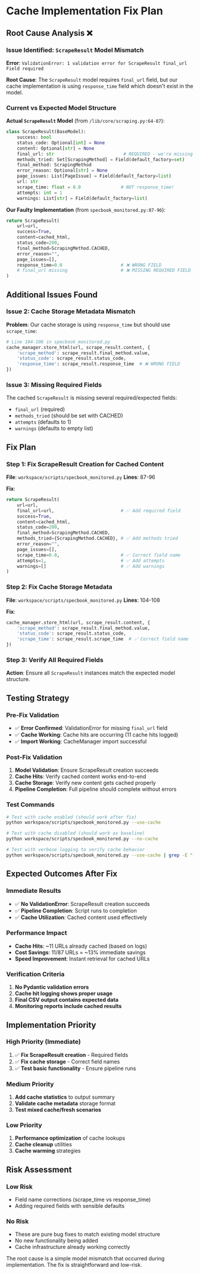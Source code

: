 # Cache Implementation Fix Plan

## Root Cause Analysis ❌

### Issue Identified: `ScrapeResult` Model Mismatch

**Error**: `ValidationError: 1 validation error for ScrapeResult final_url Field required`

**Root Cause**: The `ScrapeResult` model requires `final_url` field, but our cache implementation is using `response_time` field which doesn't exist in the model.

### Current vs Expected Model Structure

**Actual `ScrapeResult` Model** (from `/lib/core/scraping.py:64-87`):
```python
class ScrapeResult(BaseModel):
    success: bool
    status_code: Optional[int] = None
    content: Optional[str] = None
    final_url: str                          # REQUIRED - we're missing this
    methods_tried: Set[ScrapingMethod] = Field(default_factory=set)
    final_method: ScrapingMethod
    error_reason: Optional[str] = None
    page_issues: List[PageIssue] = Field(default_factory=list)
    url: str
    scrape_time: float = 0.0               # NOT response_time!
    attempts: int = 1
    warnings: List[str] = Field(default_factory=list)
```

**Our Faulty Implementation** (from `specbook_monitored.py:87-96`):
```python
return ScrapeResult(
    url=url,
    success=True,
    content=cached_html,
    status_code=200,
    final_method=ScrapingMethod.CACHED,
    error_reason="",
    page_issues=[],
    response_time=0.0                      # ❌ WRONG FIELD
    # final_url missing                    # ❌ MISSING REQUIRED FIELD
)
```

## Additional Issues Found

### Issue 2: Cache Storage Metadata Mismatch
**Problem**: Our cache storage is using `response_time` but should use `scrape_time`:
```python
# Line 104-108 in specbook_monitored.py
cache_manager.store_html(url, scrape_result.content, {
    'scrape_method': scrape_result.final_method.value,
    'status_code': scrape_result.status_code,
    'response_time': scrape_result.response_time  # ❌ WRONG FIELD
})
```

### Issue 3: Missing Required Fields
The cached `ScrapeResult` is missing several required/expected fields:
- `final_url` (required)
- `methods_tried` (should be set with CACHED)
- `attempts` (defaults to 1)
- `warnings` (defaults to empty list)

## Fix Plan

### Step 1: Fix ScrapeResult Creation for Cached Content
**File**: `workspace/scripts/specbook_monitored.py`
**Lines**: 87-96

**Fix**:
```python
return ScrapeResult(
    url=url,
    final_url=url,                         # ✅ Add required field
    success=True,
    content=cached_html,
    status_code=200,
    final_method=ScrapingMethod.CACHED,
    methods_tried={ScrapingMethod.CACHED}, # ✅ Add methods tried
    error_reason="",
    page_issues=[],
    scrape_time=0.0,                       # ✅ Correct field name
    attempts=1,                            # ✅ Add attempts
    warnings=[]                            # ✅ Add warnings
)
```

### Step 2: Fix Cache Storage Metadata
**File**: `workspace/scripts/specbook_monitored.py`
**Lines**: 104-108

**Fix**:
```python
cache_manager.store_html(url, scrape_result.content, {
    'scrape_method': scrape_result.final_method.value,
    'status_code': scrape_result.status_code,
    'scrape_time': scrape_result.scrape_time  # ✅ Correct field name
})
```

### Step 3: Verify All Required Fields
**Action**: Ensure all `ScrapeResult` instances match the expected model structure.

## Testing Strategy

### Pre-Fix Validation
- ✅ **Error Confirmed**: ValidationError for missing `final_url` field
- ✅ **Cache Working**: Cache hits are occurring (11 cache hits logged)
- ✅ **Import Working**: CacheManager import successful

### Post-Fix Validation
1. **Model Validation**: Ensure ScrapeResult creation succeeds
2. **Cache Hits**: Verify cached content works end-to-end
3. **Cache Storage**: Verify new content gets cached properly
4. **Pipeline Completion**: Full pipeline should complete without errors

### Test Commands
```bash
# Test with cache enabled (should work after fix)
python workspace/scripts/specbook_monitored.py --use-cache

# Test with cache disabled (should work as baseline)
python workspace/scripts/specbook_monitored.py --no-cache

# Test with verbose logging to verify cache behavior
python workspace/scripts/specbook_monitored.py --use-cache | grep -E "(Cache hit|Cache miss|Cached result)"
```

## Expected Outcomes After Fix

### Immediate Results
- ✅ **No ValidationError**: ScrapeResult creation succeeds
- ✅ **Pipeline Completion**: Script runs to completion
- ✅ **Cache Utilization**: Cached content used effectively

### Performance Impact
- **Cache Hits**: ~11 URLs already cached (based on logs)
- **Cost Savings**: 11/87 URLs = ~13% immediate savings
- **Speed Improvement**: Instant retrieval for cached URLs

### Verification Criteria
1. **No Pydantic validation errors**
2. **Cache hit logging shows proper usage**
3. **Final CSV output contains expected data**
4. **Monitoring reports include cached results**

## Implementation Priority

### High Priority (Immediate)
1. ✅ **Fix ScrapeResult creation** - Required fields
2. ✅ **Fix cache storage** - Correct field names
3. ✅ **Test basic functionality** - Ensure pipeline runs

### Medium Priority
1. **Add cache statistics** to output summary
2. **Validate cache metadata** storage format
3. **Test mixed cache/fresh scenarios**

### Low Priority
1. **Performance optimization** of cache lookups
2. **Cache cleanup** utilities
3. **Cache warming** strategies

## Risk Assessment

### Low Risk
- Field name corrections (scrape_time vs response_time)
- Adding required fields with sensible defaults

### No Risk
- These are pure bug fixes to match existing model structure
- No new functionality being added
- Cache infrastructure already working correctly

The root cause is a simple model mismatch that occurred during implementation. The fix is straightforward and low-risk.